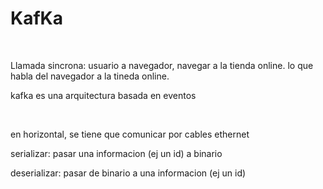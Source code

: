 <html>
<body>

<h1>KafKa</h1> 
<p><br /></p> 
<p>Llamada sincrona: usuario a navegador, navegar a la tienda online. lo que habla del navegador a la tineda online.</p> 
<p>kafka es una arquitectura basada en eventos</p> 
<p><br /></p> 
<p>en horizontal, se tiene que comunicar por cables ethernet</p> 
<p>serializar: pasar una informacion (ej un id) a binario</p> 
<p>deserializar: pasar de binario a una informacion (ej un id)</p> 
<p><br /></p> 
<p><br /></p></body>
</html>